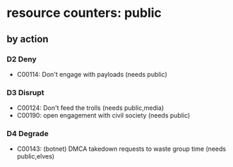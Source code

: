 # resource counters: public

## by action


### D2 Deny
* C00114: Don't engage with payloads (needs public)

### D3 Disrupt
* C00124: Don't feed the trolls (needs public,media)
* C00190: open engagement with civil society (needs public)

### D4 Degrade
* C00143: (botnet) DMCA takedown requests to waste group time (needs public,elves)
